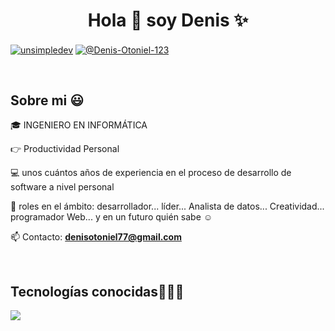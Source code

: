 <h1 align="center">Hola 👋  soy Denis ✨ </h1> 

<p align="left">
<a href="https://www.facebook.com/denis.morales.7127" target="blank"><img align="center" src="https://img.shields.io/badge/Facebook-1877F2?style=for-the-badge&logo=facebook&logoColor=white" alt="unsimpledev"  /></a>
<a href = "mailto:unsimpledev@gmail.com" target="blank"><img align="center" src="https://img.shields.io/badge/Gmail-D14836?style=for-the-badge&logo=gmail&logoColor=white" alt="@Denis-Otoniel-123"  /></a>
  </p>
<br>
<h2>Sobre mi 😃</h2>
<!--Intro start-->

<p align="left">
🎓 INGENIERO EN INFORMÁTICA

:point_right: Productividad Personal

💻 unos cuántos años de experiencia en el proceso de desarrollo de software a nivel personal

📝 roles en el ámbito: desarrollador... líder... Analista de datos... Creatividad... programador Web... y en un futuro quién sabe ☺️

📫 Contacto: **denisotoniel77@gmail.com**
<!--Intro end-->
  </p>
<br>

<h2 >Tecnologías conocidas👨🏻‍💻</h2>
<!--tech stack icons-->
<p align="left">
  <a href="https://skillicons.dev">
    <img src="https://skillicons.dev/icons?i=androidstudio,cpp,java,php,css,html,nodejs,mysql,postgresql,git,github,eclipse,vscode,bash,linux,ai,ps&perline=12" />
  </a>
</p>
<br>
<!-------------------------->
<div id="proyectos">



<!--- trophy (start) -->


</p>        
<!--- stats (end) -->
